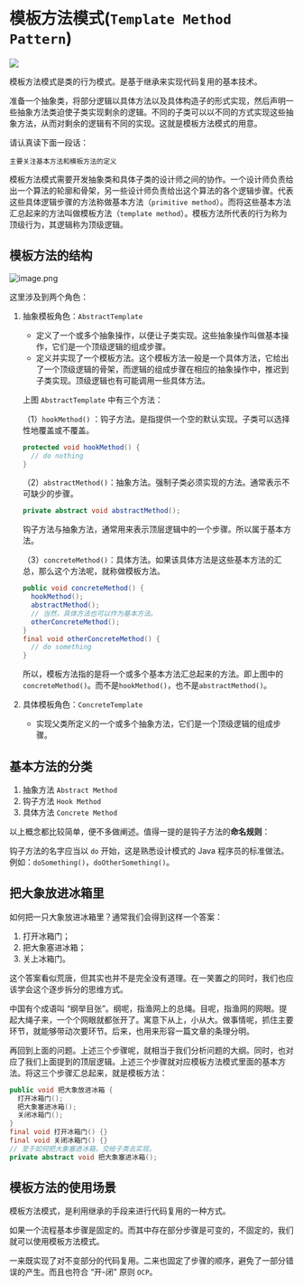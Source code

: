 # 模板方法模式(`Template Method Pattern`)

![](https://picker-oss.oss-cn-beijing.aliyuncs.com/20200210/87cd7a6a9c080fb2495f963edb174c72.png_target)

模板方法模式是类的行为模式。是基于继承来实现代码复用的基本技术。

准备一个抽象类，将部分逻辑以具体方法以及具体构造子的形式实现，然后声明一些抽象方法类迫使子类实现剩余的逻辑。不同的子类可以以不同的方式实现这些抽象方法，从而对剩余的逻辑有不同的实现。这就是模板方法模式的用意。

请认真读下面一段话：

`主要关注基本方法和模板方法的定义`

模板方法模式需要开发抽象类和具体子类的设计师之间的协作。一个设计师负责给出一个算法的轮廓和骨架，另一些设计师负责给出这个算法的各个逻辑步骤。代表这些具体逻辑步骤的方法称做基本方法（`primitive method`）。而将这些基本方法汇总起来的方法叫做模板方法（`template method`）。模板方法所代表的行为称为顶级行为，其逻辑称为顶级逻辑。

## 模板方法的结构

![image.png](https://picker-oss.oss-cn-beijing.aliyuncs.com/20200212/000cb32f70bb7d186ad4b9cb15cc3645.png_target)

这里涉及到两个角色：

1. 抽象模板角色：`AbstractTemplate`

   * 定义了一个或多个抽象操作，以便让子类实现。这些抽象操作叫做基本操作，它们是一个顶级逻辑的组成步骤。
   * 定义并实现了一个模板方法。这个模板方法一般是一个具体方法，它给出了一个顶级逻辑的骨架，而逻辑的组成步骤在相应的抽象操作中，推迟到子类实现。顶级逻辑也有可能调用一些具体方法。

   上图 `AbstractTemplate` 中有三个方法：

   （1）`hookMethod()` ：钩子方法。是指提供一个空的默认实现。子类可以选择性地覆盖或不覆盖。

   ```java
   protected void hookMethod() {
     // do nothing
   }
   ```

   （2）`abstractMethod()`：抽象方法。强制子类必须实现的方法。通常表示不可缺少的步骤。

   ```java
   private abstract void abstractMethod();
   ```

   钩子方法与抽象方法，通常用来表示顶层逻辑中的一个步骤。所以属于基本方法。

   （3）`concreteMethod()`：具体方法。如果该具体方法是这些基本方法的汇总，那么这个方法呢，就称做模板方法。

   ```java
   public void concreteMethod() {
     hookMethod();
     abstractMethod();
     // 当然，具体方法也可以作为基本方法。
     otherConcreteMethod();
   }
   final void otherConcreteMethod() {
     // do something
   }
   ```

   所以，模板方法指的是将一个或多个基本方法汇总起来的方法。即上图中的 `concreteMethod()`。而不是`hookMethod()`，也不是`abstractMethod()`。

2. 具体模板角色：`ConcreteTemplate`

   * 实现父类所定义的一个或多个抽象方法，它们是一个顶级逻辑的组成步骤。

     

## 基本方法的分类

1. 抽象方法 `Abstract Method`
2. 钩子方法 `Hook Method`
3. 具体方法 `Concrete Method`

以上概念都比较简单，便不多做阐述。值得一提的是钩子方法的**命名规则**：

钩子方法的名字应当以 `do` 开始，这是熟悉设计模式的 Java 程序员的标准做法。例如：`doSomething()`，`doOtherSomething()`。



## 把大象放进冰箱里

如何把一只大象放进冰箱里？通常我们会得到这样一个答案：

1. 打开冰箱门；
2. 把大象塞进冰箱；
3. 关上冰箱门。

这个答案看似荒唐，但其实也并不是完全没有道理。在一笑置之的同时，我们也应该学会这个逐步拆分的思维方式。

中国有个成语叫 “纲举目张”。纲呢，指渔网上的总绳。目呢，指渔网的网眼。提起大绳子来，一个个网眼就都张开了。寓意下从上，小从大。做事情呢，抓住主要环节，就能够带动次要环节。后来，也用来形容一篇文章的条理分明。

再回到上面的问题。上述三个步骤呢，就相当于我们分析问题的大纲。同时，也对应了我们上面提到的顶层逻辑。上述三个步骤就对应模板方法模式里面的基本方法。将这三个步骤汇总起来，就是模板方法：

```java
public void 把大象放进冰箱 {
  打开冰箱门();
  把大象塞进冰箱();
  关闭冰箱门();
}
final void 打开冰箱门() {}
final void 关闭冰箱门() {}
// 至于如何把大象塞进冰箱，交给子类去实现。
private abstract void 把大象塞进冰箱();
```



## 模板方法的使用场景

模板方法模式，是利用继承的手段来进行代码复用的一种方式。

如果一个流程基本步骤是固定的。而其中存在部分步骤是可变的，不固定的，我们就可以使用模板方法模式。

一来既实现了对不变部分的代码复用。二来也固定了步骤的顺序，避免了一部分错误的产生。而且也符合 “开-闭” 原则 `OCP`。